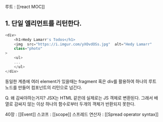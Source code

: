 루트 : [[react MOC]]

## 1. 단일 엘리먼트를 리턴한다.
```ts
<div>  
	<h1>Hedy Lamarr's Todos</h1>  
	<img  src="https://i.imgur.com/yXOvdOSs.jpg"  alt="Hedy Lamarr"  
	class="photo"  
> 	 
	<ul>  
	...  
	</ul>  
</div>
```
동일한 계층에 여러 element가 있을때는 fragment 혹은 div를 활용하여 하나의 루트 노드를 만들어 컴포넌트의 리턴으로 넘긴다. 

Q. 왜 감싸야하는거지? 
JSX는 HTML 같은데 실제로는 JS 객체로 변환된다. 그래서 배열로 감싸지 않는 이상 하나의 함수로부터 두개의 객체가 반환되지 못한다. 


40장 : [[Event]]
스코프 : [[scope]]
스프레드 연산자 : [[Spread operator syntax]]